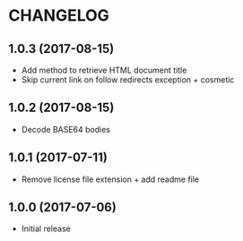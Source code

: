 # CHANGELOG

## 1.0.3 (2017-08-15)

- Add method to retrieve HTML document title
- Skip current link on follow redirects exception + cosmetic

## 1.0.2 (2017-08-15)

- Decode BASE64 bodies

## 1.0.1 (2017-07-11)

- Remove license file extension + add readme file

## 1.0.0 (2017-07-06)

- Initial release